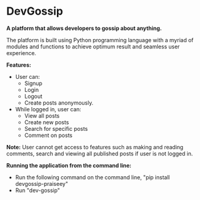 # DevGossip
**A platform that allows developers to gossip about anything.**

The platform is built using Python programming language with a myriad of modules and functions to achieve optimum result and seamless user experience.

**Features:**
* User can:
    * Signup
    * Login
    * Logout
    * Create posts anonymously.
* While logged in, user can:
    * View all posts
    * Create new posts
    * Search for specific posts
    * Comment on posts
    
**Note:** User cannot get access to features such as making and reading comments, search and viewing all published posts if user is not logged in.

**Running the application from the command line:**
* Run the following command on the command line, "pip install devgossip-praiseey"
* Run "dev-gossip"
